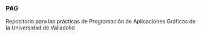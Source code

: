 ### PAG
Repositorio para las prácticas de Programación de Aplicaciones Gráficas de la Universidad de Valladolid

